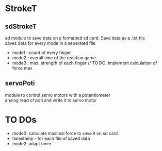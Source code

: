 # StrokeT

## sdStrokeT
sd module to save data on a formatted sd card. Save data as a .txt file <br>
saves data for every mode in a seperated file
* mode1 : count of every finger
* mode2 : overall time of the reaction game
* mode3 : max. strength of each finger // TO DO: implement calculation of force max

## servoPoti
module to control servo motors with a potentiometer <br>
analog read of poti and write it to servo motor

# TO DOs
* mode3: calculate maximal force to save it on sd card
* timestamp - for each file of saved data
* mode2: adapt timer

